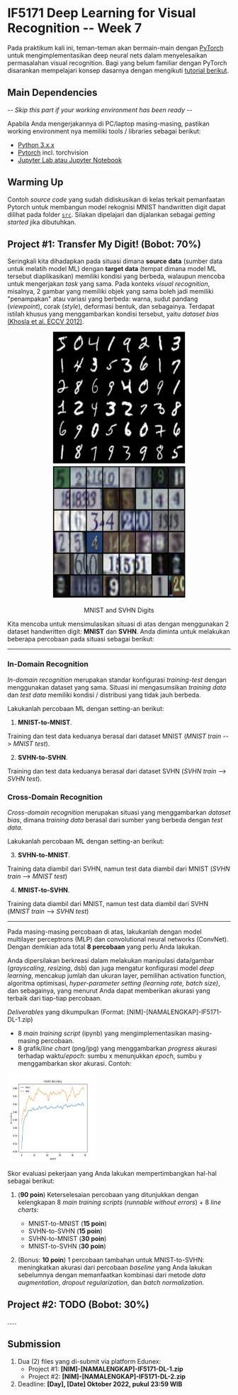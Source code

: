 # IF5171 Deep Learning for Visual Recognition -- Week 7

Pada praktikum kali ini, teman-teman akan bermain-main dengan [PyTorch](https://pytorch.org) untuk mengimplementasikan deep neural nets dalam menyelesaikan permasalahan visual recognition. 
Bagi yang belum familiar dengan PyTorch disarankan mempelajari konsep dasarnya dengan mengikuti [tutorial berikut](https://pytorch.org/tutorials/).



## Main Dependencies

-- *Skip this part if your working environment has been ready* --

Apabila Anda mengerjakannya di PC/laptop masing-masing, pastikan working environment nya memiliki tools / libraries sebagai berikut:
- [Python 3.x.x](https://www.python.org/)
- [Pytorch](https://pytorch.org/) incl. torchvision
- [Jupyter Lab atau Jupyter Notebook](https://jupyter.org/)

## Warming Up
Contoh *source code* yang sudah didiskusikan di kelas terkait pemanfaatan Pytorch untuk membangun model rekognisi MNIST handwritten digit dapat dilihat pada folder [`src`](https://github.com/ghif/IF5171/tree/main/deeplearning/src).
Silakan dipelajari dan dijalankan sebagai *getting started* jika dibutuhkan.


## Project #1: Transfer My Digit! (Bobot: 70%)

Seringkali kita dihadapkan pada situasi dimana __source data__ (sumber data untuk melatih model ML) dengan __target data__ (tempat dimana model ML tersebut diaplikasikan) memiliki kondisi yang berbeda, walaupun mencoba untuk mengerjakan *task* yang sama.
Pada konteks *visual recognition*, misalnya, 2 gambar yang memiliki objek yang sama boleh jadi memiliki "penampakan" atau variasi yang berbeda: warna, sudut pandang (*viewpoint*), corak (*style*), deformasi bentuk, dan sebagainya.
Terdapat istilah khusus yang menggambarkan kondisi tersebut, yaitu *dataset bias* [(Khosla et al. ECCV 2012)](https://people.csail.mit.edu/khosla/papers/eccv2012_khosla.pdf).

<p align="center">
	<img src="mnist.png"  width="300" height="300">  
	<img src="svhn.png"  width="300" height="300"> 
</p>

<p align="center">MNIST and SVHN Digits</p>

Kita mencoba untuk mensimulasikan situasi di atas dengan menggunakan 2 dataset handwritten digit: __MNIST__ dan __SVHN__.
Anda diminta untuk melakukan beberapa percobaan pada situasi sebagai berikut:

***
### In-Domain Recognition
*In-domain recognition* merupakan standar konfigurasi *training-test* dengan menggunakan dataset yang sama. 
Situasi ini mengasumsikan *training data* dan *test data* memiliki kondisi / distribusi yang tidak jauh berbeda.

Lakukanlah percobaan ML dengan setting-an berikut:

1. __MNIST-to-MNIST__.

Training dan test data keduanya berasal dari dataset MNIST (*MNIST train* --> *MNIST test*).

2. __SVHN-to-SVHN__.

Training dan test data keduanya berasal dari dataset SVHN (*SVHN train* --> *SVHN test*).

### Cross-Domain Recognition
*Cross-domain recognition* merupakan situasi yang menggambarkan *dataset bias*, dimana *training data* berasal dari sumber yang berbeda dengan *test data*.

Lakukanlah percobaan ML dengan setting-an berikut:

3. __SVHN-to-MNIST__.

Training data diambil dari SVHN, namun test data diambil dari MNIST (*SVHN train* --> *MNIST test*)

4. __MNIST-to-SVHN__.

Training data diambil dari MNIST, namun test data diambil dari SVHN (*MNIST train* --> *SVHN test*)
***

Pada masing-masing percobaan di atas, lakukanlah dengan model multilayer perceptrons (MLP) dan convolutional neural networks (ConvNet).
Dengan demikian ada total __8 percobaan__ yang perlu Anda lakukan.


Anda dipersilakan berkreasi dalam melakukan manipulasi data/gambar (*grayscaling*, *resizing*, dsb) dan juga mengatur konfigurasi model *deep learning*, mencakup jumlah dan ukuran layer, pemilihan activation function, algoritma optimisasi, *hyper-parameter setting (learning rate, batch size)*, dan sebagainya, yang menurut Anda dapat memberikan akurasi yang terbaik dari tiap-tiap percobaan.

*Deliverables* yang dikumpulkan (Format: [NIM]-[NAMALENGKAP]-IF5171-DL-1.zip) 
- 8 *main training script* (ipynb) yang mengimplementasikan masing-masing percobaan.
- 8 grafik/*line chart* (png/jpg) yang menggambarkan *progress* akurasi terhadap waktu/*epoch*: sumbu x menunjukkan *epoch*, sumbu y menggambarkan skor akurasi. Contoh:

<!-- ![accuracy plot](plot_ex.png "Training vs Test Accuracy Plot Example") -->
<img src="plot_ex.png"  width="200" height="200">

Skor evaluasi pekerjaan yang Anda lakukan mempertimbangkan hal-hal sebagai berikut:
1. (__90 poin__) Keterselesaian percobaan yang ditunjukkan dengan kelengkapan 8 *main training scripts* (*runnable without errors*) + 8 *line charts*:
	- MNIST-to-MNIST (__15 poin__)
	- SVHN-to-SVHN (__15 poin__)
	- SVHN-to-MNIST (__30 poin__)
	- MNIST-to-SVHN (__30 poin__)

2. (Bonus: __10 poin__) 1 percobaan tambahan untuk MNIST-to-SVHN: meningkatkan akurasi dari percobaan *baseline* yang Anda lakukan sebelumnya dengan memanfaatkan kombinasi dari metode *data augmentation*, *dropout regularization*, dan *batch normalization*.

## Project #2: TODO (Bobot: 30%)

.....

## Submission
1. Dua (2) files yang di-submit via platform Edunex:
	- Project #1: __[NIM]-[NAMALENGKAP]-IF5171-DL-1.zip__
	- Project #2: __[NIM]-[NAMALENGKAP]-IF5171-DL-2.zip__
2. Deadline: __[Day], [Date] Oktober 2022, pukul 23:59 WIB__